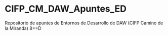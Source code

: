 # CIFP_CM_DAW_Apuntes_ED
Repositorio de apuntes de Entornos de Desarrollo de DAW (CIFP Camino de la Miranda)
8==D
